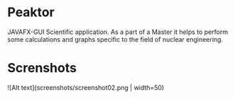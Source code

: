 # Peaktor
JAVAFX-GUI Scientific application. As a part of a Master it helps to perform some calculations and graphs specific to the field of nuclear engineering.

# Screnshots
![Alt text](screenshots/screenshot02.png | width=50)
